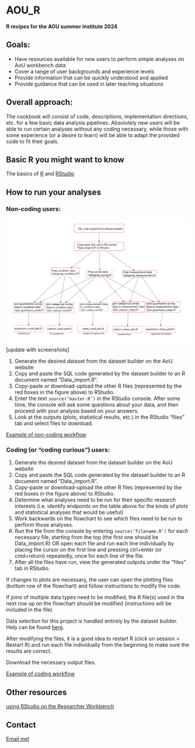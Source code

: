 # AOU_R
**R recipes for the AOU summer institute 2024**

## Goals: 
 - Have resources available for new users to perform simple analyses on AoU workbench data
 - Cover a range of user backgrounds and experience levels
 - Provide information that can be quickly understood and applied 
 - Provide guidance that can be used in later teaching situations
 
## Overall approach: 
The cookbook will consist of code, descriptions, implementation directions, etc. for a few basic data analysis pipelines. Absolutely new users will be able to run certain analyses without any coding necessary, while those with some experience (or a desire to learn) will be able to adapt the provided code to fit their goals. 
 
## Basic R you might want to know
The basics of [R](https://github.com/ESodja/AOU_R/blob/main/R_basics.md) and [RStudio](https://github.com/ESodja/AOU_R/blob/main/RStudio.md)



## How to run your analyses
### Non-coding users: 
![flowchart of files for different types of analyses](flowchart_052824.png)
[update with screenshots]
1. Generate the desired dataset from the dataset builder on the AoU website
2. Copy and paste the SQL code generated by the dataset builder to an R document named “Data_import.R”.
3. Copy-paste or download-upload the other R files (represented by the red boxes in the figure above) to RStudio.
4. Enter the text `source(‘master.R’)` in the RStudio console. After some time, the console will ask some questions about your data, and then proceed with your analysis based on your answers.
5. Look at the outputs (plots, statistical results, etc.) in the RStudio “files” tab and select files to download.

[Example of non-coding workflow](https://github.com/ESodja/AOU_R/blob/main/BMI_Example.md)

### Coding (or “coding curious”) users:
1. Generate the desired dataset from the dataset builder on the AoU website
2. Copy and paste the SQL code generated by the dataset builder to an R document named “Data_import.R”.
3. Copy-paste or download-upload the other R files (represented by the red boxes in the figure above) to RStudio.
4. Determine what analyses need to be run for their specific research interests (i.e. identify endpoints on the table above for the kinds of plots and statistical analyses that would be useful)
5. Work backwards on the flowchart to see which files need to be run to perform those analyses.
6. Run the file from the console by entering `source(‘filename.R’)` for each necessary file, starting from the top (the first one should be Data_import.R) OR open each file and run each line individually by placing the cursor on the first line and pressing ctrl+enter (or cmd+return) repeatedly, once for each line of the file.
7. After all the files have run, view the generated outputs under the “files” tab in RStudio. 

If changes to plots are necessary, the user can open the plotting files (bottom row of the flowchart) and follow instructions to modify the code. 

If joins of multiple data types need to be modified, the R file(s) used in the next row up on the flowchart should be modified (instructions will be included in the file). 

Data selection for this project is handled entirely by the dataset builder. Help can be found [here](https://support.researchallofus.org/hc/en-us/articles/4556645124244-Using-the-Concept-Set-Selector-and-Dataset-Builder-tools-to-build-your-dataset).

After modifying the files, it is a good idea to restart R (click on session > Restart R) and run each file individually from the beginning to make sure the results are correct.

Download the necessary output files.

[Example of coding workflow](https://github.com/ESodja/AOU_R/blob/main/BMI_Example_code.md)


## Other resources
[using RStudio on the Researcher Workbench](https://support.researchallofus.org/hc/en-us/articles/22078658566804-Using-RStudio-on-the-Researcher-Workbench)



## Contact
[Email me!](mailto:eric.sodja@utah.edu)




